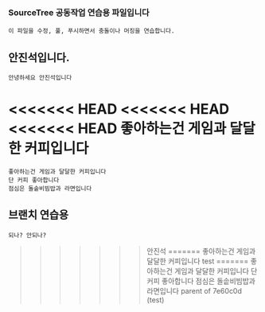 ### SourceTree 공동작업 연습용 파일입니다
    이 파일을 수정, 풀, 푸시하면서 충돌이나 머징을 연습합니다.

## 안진석입니다.
    안녕하세요 안진석입니다
<<<<<<< HEAD
<<<<<<< HEAD
<<<<<<< HEAD
    좋아하는건 게임과 달달한 커피입니다
=======
    좋아하는건 게임과 달달한 커피입니다
    단 커피 좋아합니다
    점심은 돌솥비빔밥과 라면입니다

## 브랜치 연습용
    되나? 안되나?
>>>>>>> 안진석
=======
    좋아하는건 게임과 달달한 커피입니다
>>>>>>> test
=======
    좋아하는건 게임과 달달한 커피입니다
    단 커피 좋아합니다
    점심은 돌솥비빔밥과 라면입니다
>>>>>>> parent of 7e60c0d (test)
